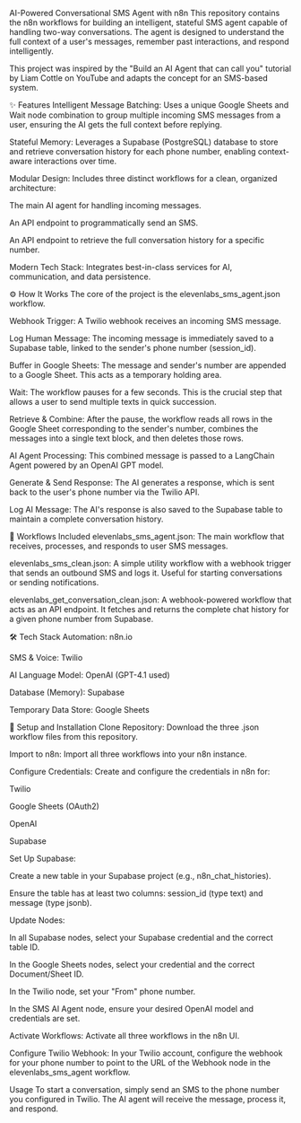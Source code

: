 AI-Powered Conversational SMS Agent with n8n
This repository contains the n8n workflows for building an intelligent, stateful SMS agent capable of handling two-way conversations. The agent is designed to understand the full context of a user's messages, remember past interactions, and respond intelligently.

This project was inspired by the "Build an AI Agent that can call you" tutorial by Liam Cottle on YouTube and adapts the concept for an SMS-based system.

✨ Features
Intelligent Message Batching: Uses a unique Google Sheets and Wait node combination to group multiple incoming SMS messages from a user, ensuring the AI gets the full context before replying.

Stateful Memory: Leverages a Supabase (PostgreSQL) database to store and retrieve conversation history for each phone number, enabling context-aware interactions over time.

Modular Design: Includes three distinct workflows for a clean, organized architecture:

The main AI agent for handling incoming messages.

An API endpoint to programmatically send an SMS.

An API endpoint to retrieve the full conversation history for a specific number.

Modern Tech Stack: Integrates best-in-class services for AI, communication, and data persistence.

⚙️ How It Works
The core of the project is the elevenlabs_sms_agent.json workflow.

Webhook Trigger: A Twilio webhook receives an incoming SMS message.

Log Human Message: The incoming message is immediately saved to a Supabase table, linked to the sender's phone number (session_id).

Buffer in Google Sheets: The message and sender's number are appended to a Google Sheet. This acts as a temporary holding area.

Wait: The workflow pauses for a few seconds. This is the crucial step that allows a user to send multiple texts in quick succession.

Retrieve & Combine: After the pause, the workflow reads all rows in the Google Sheet corresponding to the sender's number, combines the messages into a single text block, and then deletes those rows.

AI Agent Processing: This combined message is passed to a LangChain Agent powered by an OpenAI GPT model.

Generate & Send Response: The AI generates a response, which is sent back to the user's phone number via the Twilio API.

Log AI Message: The AI's response is also saved to the Supabase table to maintain a complete conversation history.

📂 Workflows Included
elevenlabs_sms_agent.json: The main workflow that receives, processes, and responds to user SMS messages.

elevenlabs_sms_clean.json: A simple utility workflow with a webhook trigger that sends an outbound SMS and logs it. Useful for starting conversations or sending notifications.

elevenlabs_get_conversation_clean.json: A webhook-powered workflow that acts as an API endpoint. It fetches and returns the complete chat history for a given phone number from Supabase.

🛠️ Tech Stack
Automation: n8n.io

SMS & Voice: Twilio

AI Language Model: OpenAI (GPT-4.1 used)

Database (Memory): Supabase

Temporary Data Store: Google Sheets

🚀 Setup and Installation
Clone Repository: Download the three .json workflow files from this repository.

Import to n8n: Import all three workflows into your n8n instance.

Configure Credentials: Create and configure the credentials in n8n for:

Twilio

Google Sheets (OAuth2)

OpenAI

Supabase

Set Up Supabase:

Create a new table in your Supabase project (e.g., n8n_chat_histories).

Ensure the table has at least two columns: session_id (type text) and message (type jsonb).

Update Nodes:

In all Supabase nodes, select your Supabase credential and the correct table ID.

In the Google Sheets nodes, select your credential and the correct Document/Sheet ID.

In the Twilio node, set your "From" phone number.

In the SMS AI Agent node, ensure your desired OpenAI model and credentials are set.

Activate Workflows: Activate all three workflows in the n8n UI.

Configure Twilio Webhook: In your Twilio account, configure the webhook for your phone number to point to the URL of the Webhook node in the elevenlabs_sms_agent workflow.

Usage
To start a conversation, simply send an SMS to the phone number you configured in Twilio. The AI agent will receive the message, process it, and respond.
